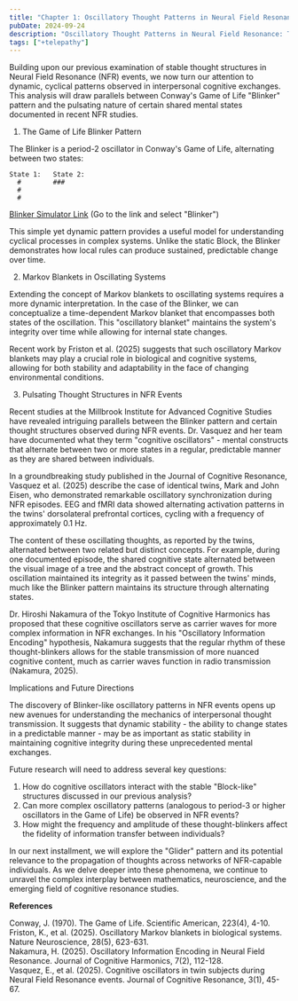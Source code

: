 ```yaml
---
title: "Chapter 1: Oscillatory Thought Patterns in Neural Field Resonance, the Blinker Model"
pubDate: 2024-09-24
description: "Oscillatory Thought Patterns in Neural Field Resonance: The Blinker Model"
tags: ["+telepathy"]
---
```


Building upon our previous examination of stable thought structures in Neural Field Resonance (NFR) events, we now turn our attention to dynamic, cyclical patterns observed in interpersonal cognitive exchanges. This analysis will draw parallels between Conway's Game of Life "Blinker" pattern and the pulsating nature of certain shared mental states documented in recent NFR studies.

1. The Game of Life Blinker Pattern

The Blinker is a period-2 oscillator in Conway's Game of Life, alternating between two states:

```
State 1:   State 2:
  #        ###
  #
  #
```

[Blinker Simulator Link](https://buildlittleworlds.github.io/game-of-life-app/oscillators.html)
(Go to the link and select "Blinker")

This simple yet dynamic pattern provides a useful model for understanding cyclical processes in complex systems. Unlike the static Block, the Blinker demonstrates how local rules can produce sustained, predictable change over time.

2. Markov Blankets in Oscillating Systems

Extending the concept of Markov blankets to oscillating systems requires a more dynamic interpretation. In the case of the Blinker, we can conceptualize a time-dependent Markov blanket that encompasses both states of the oscillation. This "oscillatory blanket" maintains the system's integrity over time while allowing for internal state changes.

Recent work by Friston et al. (2025) suggests that such oscillatory Markov blankets may play a crucial role in biological and cognitive systems, allowing for both stability and adaptability in the face of changing environmental conditions.

3. Pulsating Thought Structures in NFR Events

Recent studies at the Millbrook Institute for Advanced Cognitive Studies have revealed intriguing parallels between the Blinker pattern and certain thought structures observed during NFR events. Dr. Vasquez and her team have documented what they term "cognitive oscillators" - mental constructs that alternate between two or more states in a regular, predictable manner as they are shared between individuals.

In a groundbreaking study published in the Journal of Cognitive Resonance, Vasquez et al. (2025) describe the case of identical twins, Mark and John Eisen, who demonstrated remarkable oscillatory synchronization during NFR episodes. EEG and fMRI data showed alternating activation patterns in the twins' dorsolateral prefrontal cortices, cycling with a frequency of approximately 0.1 Hz.

The content of these oscillating thoughts, as reported by the twins, alternated between two related but distinct concepts. For example, during one documented episode, the shared cognitive state alternated between the visual image of a tree and the abstract concept of growth. This oscillation maintained its integrity as it passed between the twins' minds, much like the Blinker pattern maintains its structure through alternating states.

Dr. Hiroshi Nakamura of the Tokyo Institute of Cognitive Harmonics has proposed that these cognitive oscillators serve as carrier waves for more complex information in NFR exchanges. In his "Oscillatory Information Encoding" hypothesis, Nakamura suggests that the regular rhythm of these thought-blinkers allows for the stable transmission of more nuanced cognitive content, much as carrier waves function in radio transmission (Nakamura, 2025).

Implications and Future Directions

The discovery of Blinker-like oscillatory patterns in NFR events opens up new avenues for understanding the mechanics of interpersonal thought transmission. It suggests that dynamic stability - the ability to change states in a predictable manner - may be as important as static stability in maintaining cognitive integrity during these unprecedented mental exchanges.

Future research will need to address several key questions:

1. How do cognitive oscillators interact with the stable "Block-like" structures discussed in our previous analysis?
2. Can more complex oscillatory patterns (analogous to period-3 or higher oscillators in the Game of Life) be observed in NFR events?
3. How might the frequency and amplitude of these thought-blinkers affect the fidelity of information transfer between individuals?

In our next installment, we will explore the "Glider" pattern and its potential relevance to the propagation of thoughts across networks of NFR-capable individuals. As we delve deeper into these phenomena, we continue to unravel the complex interplay between mathematics, neuroscience, and the emerging field of cognitive resonance studies.

**References**

Conway, J. (1970). The Game of Life. Scientific American, 223(4), 4-10.  
Friston, K., et al. (2025). Oscillatory Markov blankets in biological systems. Nature Neuroscience, 28(5), 623-631.  
Nakamura, H. (2025). Oscillatory Information Encoding in Neural Field Resonance. Journal of Cognitive Harmonics, 7(2), 112-128.   
Vasquez, E., et al. (2025). Cognitive oscillators in twin subjects during Neural Field Resonance events. Journal of Cognitive Resonance, 3(1), 45-67.